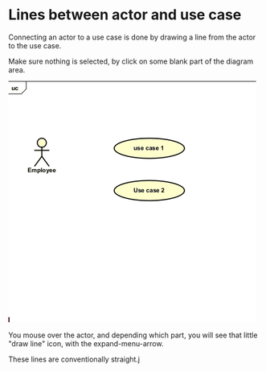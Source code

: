 # Lines between actor and use case

Connecting an actor to a use case is done by drawing a line from the actor to the use case.

Make sure nothing is selected, by click on some blank part of the diagram area.

![add relation](Resources/AddRelation.gif)

You mouse over the actor, and depending which part, you will see that little "draw line" icon, with the expand-menu-arrow.

These lines are conventionally straight.j